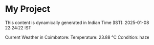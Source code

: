 # My Project

This content is dynamically generated in Indian Time (IST): 2025-01-08 22:24:22 IST


Current Weather in Coimbatore:
Temperature: 23.88 °C
Condition: haze
